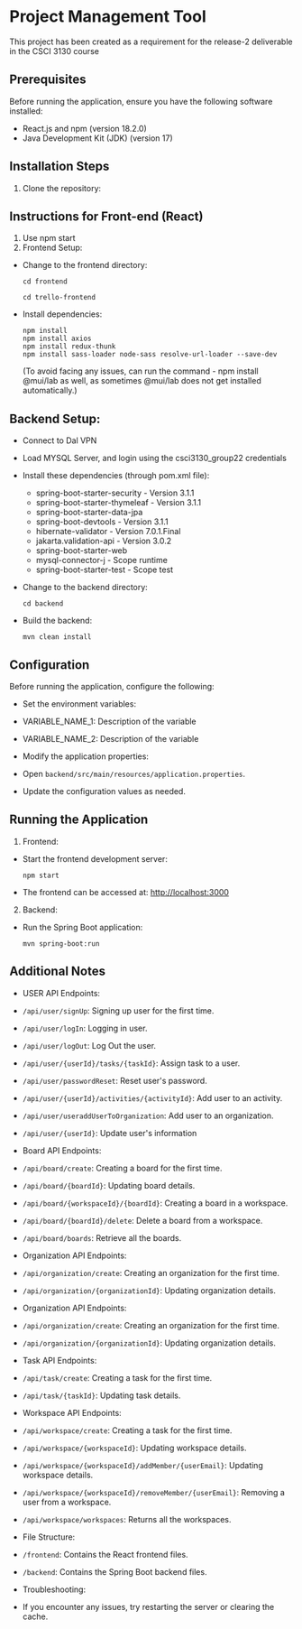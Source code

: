 # Project Management Tool

This project has been created as a requirement for the release-2 deliverable in the CSCI 3130 course

## Prerequisites

Before running the application, ensure you have the following software installed:

- React.js and npm (version 18.2.0)
- Java Development Kit (JDK) (version 17)

## Installation Steps

1. Clone the repository:

## Instructions for Front-end (React) 

1. Use npm start
2. Frontend Setup:
- Change to the frontend directory:
  ```
  cd frontend

  cd trello-frontend
  ```
- Install dependencies: 
  ```
  npm install
  npm install axios
  npm install redux-thunk
  npm install sass-loader node-sass resolve-url-loader --save-dev
  ```
  (To avoid facing any issues, can run the command - npm install @mui/lab as well, as sometimes @mui/lab does not get installed automatically.)
## Backend Setup:

- Connect to Dal VPN
- Load MYSQL Server, and login using the csci3130_group22 credentials
- Install these dependencies (through pom.xml file):
  - spring-boot-starter-security - Version 3.1.1
  - spring-boot-starter-thymeleaf - Version 3.1.1
  - spring-boot-starter-data-jpa
  - spring-boot-devtools - Version 3.1.1
  - hibernate-validator - Version 7.0.1.Final
  - jakarta.validation-api - Version 3.0.2
  - spring-boot-starter-web
  - mysql-connector-j - Scope runtime
  - spring-boot-starter-test - Scope test
  

- Change to the backend directory:
  ```
  cd backend
  ```
- Build the backend: 
  ```
  mvn clean install
  ```

## Configuration

Before running the application, configure the following:

- Set the environment variables:
- VARIABLE_NAME_1: Description of the variable
- VARIABLE_NAME_2: Description of the variable

- Modify the application properties:
- Open `backend/src/main/resources/application.properties`.
- Update the configuration values as needed.

## Running the Application

1. Frontend:
- Start the frontend development server:
  ```
  npm start
  ```
- The frontend can be accessed at: [http://localhost:3000](http://localhost:3000)

2. Backend:
- Run the Spring Boot application:
  ```
  mvn spring-boot:run
  ```

## Additional Notes

- USER API Endpoints:
- `/api/user/signUp`: Signing up user for the first time.
- `/api/user/logIn`: Logging in user.
- `/api/user/logOut`: Log Out the user.
- `/api/user/{userId}/tasks/{taskId}`: Assign task to a user.
- `/api/user/passwordReset`: Reset user's password.
- `/api/user/{userId}/activities/{activityId}`: Add user to an activity.
- `/api/user/useraddUserToOrganization`: Add user to an organization.
- `/api/user/{userId}`: Update user's information

- Board API Endpoints:
- `/api/board/create`: Creating a board for the first time.
- `/api/board/{boardId}`: Updating board details.
- `/api/board/{workspaceId}/{boardId}`: Creating a board in a workspace.
- `/api/board/{boardId}/delete`: Delete a board from a workspace.
- `/api/board/boards`: Retrieve all the boards.

- Organization API Endpoints:
- `/api/organization/create`: Creating an organization for the first time.
- `/api/organization/{organizationId}`: Updating organization details.

- Organization API Endpoints:
- `/api/organization/create`: Creating an organization for the first time.
- `/api/organization/{organizationId}`: Updating organization details.

- Task API Endpoints:
- `/api/task/create`: Creating a task for the first time.
- `/api/task/{taskId}`: Updating task details.

- Workspace API Endpoints:
- `/api/workspace/create`: Creating a task for the first time.
- `/api/workspace/{workspaceId}`: Updating workspace details.
- `/api/workspace/{workspaceId}/addMember/{userEmail}`: Updating workspace details.
- `/api/workspace/{workspaceId}/removeMember/{userEmail}`: Removing a user from a workspace.
- `/api/workspace/workspaces`: Returns all the workspaces.

- File Structure:
- `/frontend`: Contains the React frontend files.
- `/backend`: Contains the Spring Boot backend files.

- Troubleshooting:
- If you encounter any issues, try restarting the server or clearing the cache.
